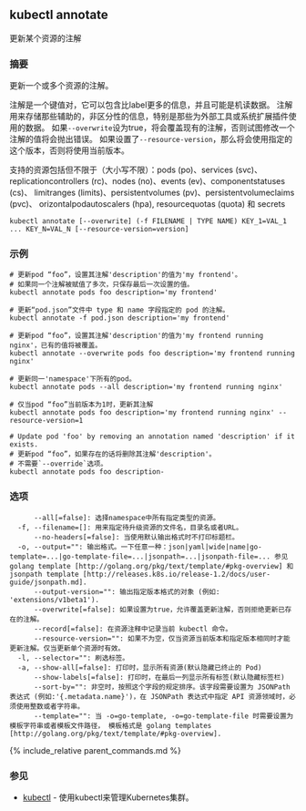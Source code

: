 ---
---

## kubectl annotate

更新某个资源的注解

### 摘要


更新一个或多个资源的注解。

注解是一个键值对，它可以包含比label更多的信息，并且可能是机读数据。
注解用来存储那些辅助的，非区分性的信息，特别是那些为外部工具或系统扩展插件使用的数据。
如果`--overwrite`设为true，将会覆盖现有的注解，否则试图修改一个注解的值将会抛出错误。
如果设置了`--resource-version`，那么将会使用指定的这个版本，否则将使用当前版本。


支持的资源包括但不限于（大小写不限）：pods (po)、services (svc)、
replicationcontrollers (rc)、nodes (no)、events (ev)、componentstatuses (cs)、
limitranges (limits)、persistentvolumes (pv)、persistentvolumeclaims (pvc)、
orizontalpodautoscalers (hpa), resourcequotas (quota) 和 secrets

```
kubectl annotate [--overwrite] (-f FILENAME | TYPE NAME) KEY_1=VAL_1 ... KEY_N=VAL_N [--resource-version=version]
```

### 示例

```
# 更新pod “foo”，设置其注解'description'的值为'my frontend'。
# 如果同一个注解被赋值了多次，只保存最后一次设置的值。
kubectl annotate pods foo description='my frontend'

# 更新“pod.json”文件中 type 和 name 字段指定的 pod 的注解。
kubectl annotate -f pod.json description='my frontend'

# 更新pod “foo”，设置其注解'description'的值为'my frontend running nginx'，已有的值将被覆盖。
kubectl annotate --overwrite pods foo description='my frontend running nginx'

# 更新同一'namespace'下所有的pod。
kubectl annotate pods --all description='my frontend running nginx'

# 仅当pod “foo”当前版本为1时，更新其注解
kubectl annotate pods foo description='my frontend running nginx' --resource-version=1

# Update pod 'foo' by removing an annotation named 'description' if it exists.
# 更新pod “foo”，如果存在的话将删除其注解'description'。
# 不需要`--override`选项。
kubectl annotate pods foo description-
```

### 选项

```
      --all[=false]: 选择namespace中所有指定类型的资源。
  -f, --filename=[]: 用来指定待升级资源的文件名，目录名或者URL。
      --no-headers[=false]: 当使用默认输出格式时不打印标题栏。
  -o, --output="": 输出格式。一下任意一种：json|yaml|wide|name|go-template=...|go-template-file=...|jsonpath=...|jsonpath-file=... 参见 golang template [http://golang.org/pkg/text/template/#pkg-overview] 和 jsonpath template [http://releases.k8s.io/release-1.2/docs/user-guide/jsonpath.md].
      --output-version="": 输出指定版本格式的对象 (例如: 'extensions/v1beta1').
      --overwrite[=false]: 如果设置为true，允许覆盖更新注解，否则拒绝更新已存在的注解。
      --record[=false]: 在资源注释中记录当前 kubectl 命令。
      --resource-version="": 如果不为空，仅当资源当前版本和指定版本相同时才能更新注解。仅当更新单个资源时有效。
  -l, --selector="": 刷选标签。
  -a, --show-all[=false]: 打印时，显示所有资源(默认隐藏已终止的 Pod)
      --show-labels[=false]: 打印时，在最后一列显示所有标签(默认隐藏标签栏)
      --sort-by="": 非空时，按照这个字段的规定排序。该字段需要设置为 JSONPath 表达式 (例如:'{.metadata.name}')，在 JSONPath 表达式中指定 API 资源领域时，必须使用整数或者字符串。
      --template="": 当 -o=go-template, -o=go-template-file 时需要设置为模板字符串或者模板文件路径， 模板格式是 golang templates [http://golang.org/pkg/text/template/#pkg-overview].
```

{% include_relative parent_commands.md %}

### 参见

* [kubectl](/docs/user-guide/kubectl/kubectl/)	 - 使用kubectl来管理Kubernetes集群。
